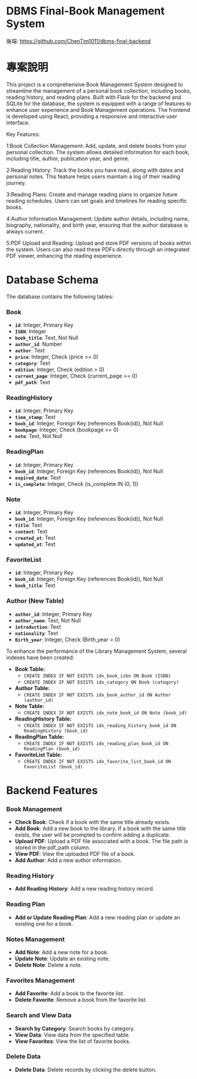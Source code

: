 # DBMS Final-Book Management System
後端: https://github.com/ChenTim1011/dbms-final-backend

# 專案說明

This project is a comprehensive Book Management System designed to streamline the management of a personal book collection, including books, reading history, and reading plans. Built with Flask for the backend and SQLite for the database, the system is equipped with a range of features to enhance user experience and Book Management operations. The frontend is developed using React, providing a responsive and interactive user interface.

Key Features:

1:Book Collection Management: Add, update, and delete books from your personal collection. The system allows detailed information for each book, including title, author, publication year, and genre.

2:Reading History: Track the books you have read, along with dates and personal notes. This feature helps users maintain a log of their reading journey.

3:Reading Plans: Create and manage reading plans to organize future reading schedules. Users can set goals and timelines for reading specific books.

4:Author Information Management: Update author details, including name, biography, nationality, and birth year, ensuring that the author database is always current.

5:PDF Upload and Reading: Upload and store PDF versions of books within the system. Users can also read these PDFs directly through an integrated PDF viewer, enhancing the reading experience.

# **Database Schema**

The database contains the following tables:

### Book

- **`id`**: Integer, Primary Key
- **`ISBN`**: Integer
- **`book_title`**: Text, Not Null
- **`author_id`**: Number
- **`author`**: Text
- **`price`**: Integer, Check (price >= 0)
- **`category`**: Text
- **`edition`**: Integer, Check (edition > 0)
- **`current_page`**: Integer, Check (current_page >= 0)
- **`pdf_path`**: Text

### ReadingHistory

- **`id`**: Integer, Primary Key
- **`time_stamp`**: Text
- **`book_id`**: Integer, Foreign Key (references Book(id)), Not Null
- **`bookpage`**: Integer, Check (bookpage >= 0)
- **`note`**: Text, Not Null

### ReadingPlan

- **`id`**: Integer, Primary Key
- **`book_id`**: Integer, Foreign Key (references Book(id)), Not Null
- **`expired_date`**: Text
- **`is_complete`**: Integer, Check (is_complete IN (0, 1))

### Note

- **`id`**: Integer, Primary Key
- **`book_id`**: Integer, Foreign Key (references Book(id)), Not Null
- **`title`**: Text
- **`content`**: Text
- **`created_at`**: Text
- **`updated_at`**: Text

### FavoriteList

- **`id`**: Integer, Primary Key
- **`book_id`**: Integer, Foreign Key (references Book(id)), Not Null
- **`book_title`**: Text

### Author (New Table)

- **`author_id`**: Integer, Primary Key
- **`author_name`**: Text, Not Null
- **`introduction`**: Text
- **`nationality`**: Text
- **`Birth_year`**: Integer, Check (Birth_year > 0)

To enhance the performance of the Library Management System, several indexes have been created:

- **Book Table:**
    - `CREATE INDEX IF NOT EXISTS idx_book_isbn ON Book (ISBN)`
    - `CREATE INDEX IF NOT EXISTS idx_category ON Book (category)`
- **Author Table:**
    - `CREATE INDEX IF NOT EXISTS idx_book_author_id ON Author (author_id)`
- **Note Table:**
    - `CREATE INDEX IF NOT EXISTS idx_note_book_id ON Note (book_id)`
- **ReadingHistory Table:**
    - `CREATE INDEX IF NOT EXISTS idx_reading_history_book_id ON ReadingHistory (book_id)`
- **ReadingPlan Table:**
    - `CREATE INDEX IF NOT EXISTS idx_reading_plan_book_id ON ReadingPlan (book_id)`
- **FavoriteList Table:**
    - `CREATE INDEX IF NOT EXISTS idx_favorite_list_book_id ON FavoriteList (book_id)`


# **Backend Features**

### **Book Management**

- **Check Book**: Check if a book with the same title already exists.
- **Add Book**: Add a new book to the library. If a book with the same title exists, the user will be prompted to confirm adding a duplicate.
- **Upload PDF**: Upload a PDF file associated with a book. The file path is stored in the pdf_path column. 
- **View PDF**: View the uploaded PDF file of a book. 
- **Add Author**: Add a new author information.

### **Reading History**

- **Add Reading History**: Add a new reading history record.

### **Reading Plan**

- **Add or Update Reading Plan**: Add a new reading plan or update an existing one for a book.

### **Notes Management**

- **Add Note**: Add a new note for a book.
- **Update Note**: Update an existing note.
- **Delete Note**: Delete a note.

### **Favorites Management**

- **Add Favorite**: Add a book to the favorite list.
- **Delete Favorite**: Remove a book from the favorite list.

### **Search and View Data**

- **Search by Category**: Search books by category.
- **View Data**: View data from the specified table.
- **View Favorites**: View the list of favorite books.

### **Delete Data**

- **Delete Data**: Delete records by clicking the delete button.
